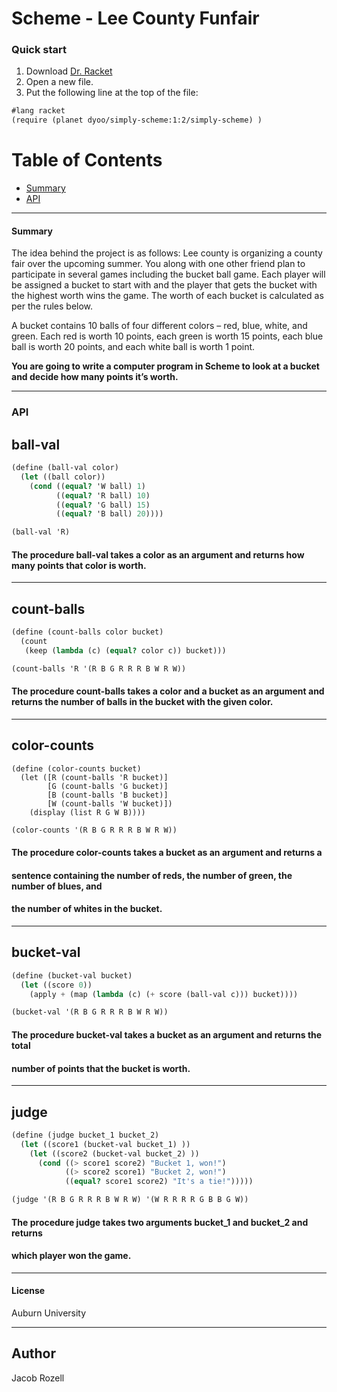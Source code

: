 # Scheme - Lee County Funfair


### Quick start
1) Download [Dr. Racket](https://download.racket-lang.org/)
2) Open a new file.
3) Put the following line at the top of the file: 

```scheme
#lang racket
(require (planet dyoo/simply-scheme:1:2/simply-scheme) )

```

# Table of Contents
* [Summary](#summary)
* [API](#API)

___

#### Summary
The idea behind the project is as follows:
Lee county is organizing a county fair over the upcoming summer. You along with one
other friend plan to participate in several games including the bucket ball game. Each
player will be assigned a bucket to start with and the player that gets the bucket with the
highest worth wins the game. The worth of each bucket is calculated as per the rules
below. 

A bucket contains 10 balls of four different colors – red, blue, white, and green. Each
red is worth 10 points, each green is worth 15 points, each blue ball is worth 20 points,
and each white ball is worth 1 point. 

**You are going to write a computer program in
Scheme to look at a bucket and decide how many points it’s worth.**
___

### API

## ball-val
```scheme
(define (ball-val color)
  (let ((ball color))
    (cond ((equal? 'W ball) 1)
          ((equal? 'R ball) 10)
          ((equal? 'G ball) 15)
          ((equal? 'B ball) 20))))
```
```scheme
(ball-val 'R)
```
#### The procedure ball-val takes a color as an argument and returns how many points that color is worth.
___

## count-balls
```scheme
(define (count-balls color bucket)
  (count
   (keep (lambda (c) (equal? color c)) bucket)))
```
```scheme
(count-balls 'R '(R B G R R R B W R W))
```
#### The procedure count-balls takes a color and a bucket as an argument and returns the number of balls in the bucket with the given color.
___

## color-counts
```
(define (color-counts bucket)
  (let ([R (count-balls 'R bucket)]
        [G (count-balls 'G bucket)]
        [B (count-balls 'B bucket)]
        [W (count-balls 'W bucket)])
    (display (list R G W B))))
```
```scheme
(color-counts '(R B G R R R B W R W))
```
#### The procedure color-counts takes a bucket as an argument and returns a
#### sentence containing the number of reds, the number of green, the number of blues, and
#### the number of whites in the bucket.
___

## bucket-val
```scheme
(define (bucket-val bucket)
  (let ((score 0))
    (apply + (map (lambda (c) (+ score (ball-val c))) bucket))))
```
```scheme
(bucket-val '(R B G R R R B W R W))
```
#### The procedure bucket-val takes a bucket as an argument and returns the total
#### number of points that the bucket is worth.
___

## judge
```scheme
(define (judge bucket_1 bucket_2)
  (let ((score1 (bucket-val bucket_1) ))
    (let ((score2 (bucket-val bucket_2) ))
      (cond ((> score1 score2) "Bucket 1, won!")
            ((> score2 score1) "Bucket 2, won!")
            ((equal? score1 score2) "It's a tie!")))))
```
```scheme
(judge '(R B G R R R B W R W) '(W R R R R G B B G W))
```
#### The procedure judge takes two arguments bucket_1 and bucket_2 and returns
#### which player won the game.
___

#### License
Auburn University
___

## Author
Jacob Rozell
